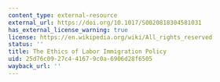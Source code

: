```yaml
---
content_type: external-resource
external_url: https://doi.org/10.1017/S0020818304581031
has_external_license_warning: true
license: https://en.wikipedia.org/wiki/All_rights_reserved
status: ''
title: The Ethics of Labor Immigration Policy
uid: 25d76c09-27c4-4167-9c0a-6906d28f6505
wayback_url: ''
---
```

